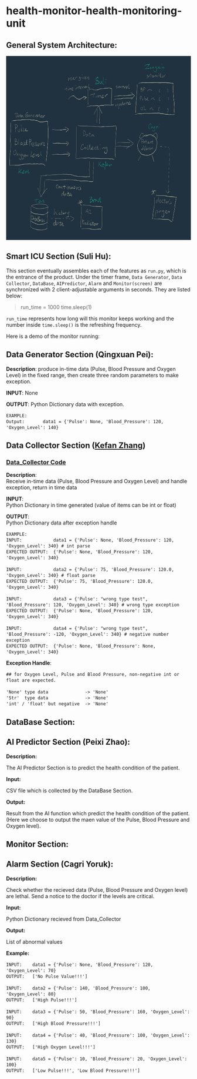 # health-monitor-health-monitoring-unit
## General System Architecture:
<p align="center">
  <img width="800" height="500" src="/PNG image-08D2E2371294-1.png">
</p>

## Smart ICU Section (Suli Hu):
This section eventually assembles each of the features as `run.py`, which is the entrance of the product.  Under the timer frame, `Data Generator`, `Data Collector`, `DataBase`, `AIPredictor`, `Alarm` and `Monitor(screen)` are synchronized with 2 client-adjustable  arguments in seconds. They are listed below:
>  run_time = 1000
>  time.sleep(1) 

`run_time` represents how long will this monitor keeps working and the number inside `time.sleep()` is  the refreshing frequency. 

Here is a demo of the monitor running:

## Data Generator Section (Qingxuan Pei):
**Description**:
produce in-time data (Pulse, Blood Pressure and Oxygen Level) in the fixed range, then create three random parameters to make exception.

**INPUT**: 
None

**OUTPUT**: 
Python Dictionary data with exception.
```
EXAMPLE:  
Output:       data1 = {'Pulse': None, 'Blood_Pressure': 120, 'Oxygen_Level': 140}
```

## Data Collector Section ([Kefan Zhang](https://github.com/h4x0rMadness))

### [Data_Collector Code](https://github.com/BUEC500C1/health-monitor-health-monitoring-unit/blob/master/Data_Collect.py)

**Description**:  
Receive in-time data (Pulse, Blood Pressure and Oxygen Level) and handle exception, return in time data

**INPUT**:        
Python Dictionary in time generated (value of items can be int or float)

**OUTPUT**:       
Python Dictionary data after exception handle
```
EXAMPLE:  
INPUT:            data1 = {'Pulse': None, 'Blood_Pressure': 120, 'Oxygen_Level': 340} # int parse
EXPECTED OUTPUT:  {'Pulse': None, 'Blood_Pressure': 120, 'Oxygen_Level': 340}

INPUT:            data2 = {'Pulse': 75, 'Blood_Pressure': 120.0, 'Oxygen_Level': 340} # float parse
EXPECTED OUTPUT:  {'Pulse': 75, 'Blood_Pressure': 120.0, 'Oxygen_Level': 340}

INPUT:            data3 = {'Pulse': "wrong type test", 'Blood_Pressure': 120, 'Oxygen_Level': 340} # wrong type exception
EXPECTED OUTPUT:  {'Pulse': None, 'Blood_Pressure': 120, 'Oxygen_Level': 340}

INPUT:            data4 = {'Pulse': "wrong type test", 'Blood_Pressure': -120, 'Oxygen_Level': 340} # negative number exception
EXPECTED OUTPUT:  {'Pulse': None, 'Blood_Pressure': None, 'Oxygen_Level': 340}

```

**Exception Handle**:
```
## for Oxygen Level, Pulse and Blood Pressure, non-negative int or float are expected.

'None' type data              -> 'None'
'Str'  type data              -> 'None'
'int' / 'float' but negative  -> 'None'
```


## DataBase Section:

## AI Predictor Section (Peixi Zhao):
**Description:**

The AI Predictor Section is to predict the health condition of the patient.

**Input:**

CSV file which is collected by the DataBase Section.

**Output:**

Result from the AI function which predict the health condition of the patient.(Here we choose to output the maen value of the Pulse, Blood Pressure and Oxygen level).

## Monitor Section:

## Alarm Section (Cagri Yoruk):
**Description:**

Check whether the recieved data (Pulse, Blood Pressure and Oxygen level) are lethal. Send a notice to the doctor if the levels are critical.

**Input:**

Python Dictionary recieved from Data_Collector

**Output:**

List of abnormal values

**Example:**

```
INPUT:	  data1 = {'Pulse': None, 'Blood_Pressure': 120, 'Oxygen_Level': 70}
OUTPUT:	  ['No Pulse Value!!!']

INPUT:	  data2 = {'Pulse': 140, 'Blood_Pressure': 100, 'Oxygen_Level': 80}
OUTPUT:	  ['High Pulse!!!']

INPUT:	  data3 = {'Pulse': 50, 'Blood_Pressure': 160, 'Oxygen_Level': 90}
OUTPUT:	  ['High Blood Pressure!!!']

INPUT:	  data4 = {'Pulse': 40, 'Blood_Pressure': 100, 'Oxygen_Level': 130}
OUTPUT:	  ['High Oxygen Level!!!']

INPUT:	  data5 = {'Pulse': 10, 'Blood_Pressure': 20, 'Oxygen_Level': 100}
OUTPUT:	  ['Low Pulse!!!', 'Low Blood Pressure!!!']

```

